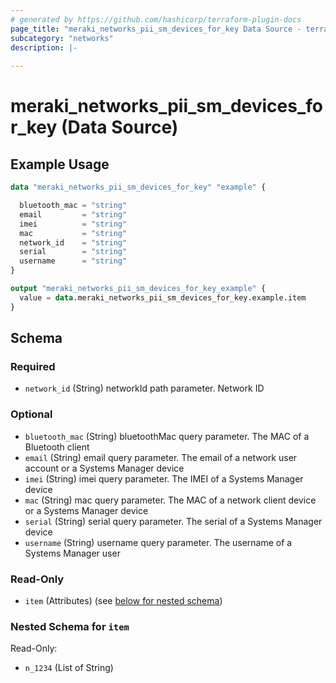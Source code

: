 ```yaml
---
# generated by https://github.com/hashicorp/terraform-plugin-docs
page_title: "meraki_networks_pii_sm_devices_for_key Data Source - terraform-provider-meraki"
subcategory: "networks"
description: |-
  
---
```


# meraki_networks_pii_sm_devices_for_key (Data Source)



## Example Usage

```terraform
data "meraki_networks_pii_sm_devices_for_key" "example" {

  bluetooth_mac = "string"
  email         = "string"
  imei          = "string"
  mac           = "string"
  network_id    = "string"
  serial        = "string"
  username      = "string"
}

output "meraki_networks_pii_sm_devices_for_key_example" {
  value = data.meraki_networks_pii_sm_devices_for_key.example.item
}
```

<!-- schema generated by tfplugindocs -->
## Schema

### Required

- `network_id` (String) networkId path parameter. Network ID

### Optional

- `bluetooth_mac` (String) bluetoothMac query parameter. The MAC of a Bluetooth client
- `email` (String) email query parameter. The email of a network user account or a Systems Manager device
- `imei` (String) imei query parameter. The IMEI of a Systems Manager device
- `mac` (String) mac query parameter. The MAC of a network client device or a Systems Manager device
- `serial` (String) serial query parameter. The serial of a Systems Manager device
- `username` (String) username query parameter. The username of a Systems Manager user

### Read-Only

- `item` (Attributes) (see [below for nested schema](#nestedatt--item))

<a id="nestedatt--item"></a>
### Nested Schema for `item`

Read-Only:

- `n_1234` (List of String)

